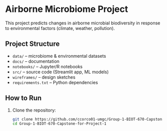 # Airborne Microbiome Project

This project predicts changes in airborne microbial biodiversity in response to environmental factors (climate, weather, pollution).  

## Project Structure
- `data/` – microbiome & environmental datasets
- `docs/` – documentation
- `notebooks/` – Jupyter/R notebooks
- `src/` – source code (Streamlit app, ML models)
- `wireframes/` – design sketches
- `requirements.txt` – Python dependencies

## How to Run
1. Clone the repository:
   ```bash
   git clone https://github.com/ccorco01-umgc/Group-1-BIOT-670-Capstone-for-Project-1.git
   cd Group-1-BIOT-670-Capstone-for-Project-1
